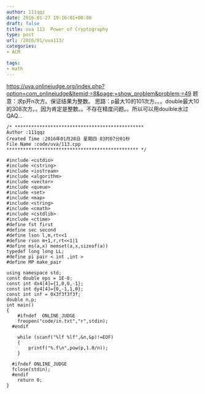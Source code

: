 ```yaml
---
author: 111qqz
date: 2016-01-27 19:16:01+00:00
draft: false
title: uva 113  Power of Cryptography
type: post
url: /2016/01/uva113/
categories:
- ACM

tags:
- math
---
```


https://uva.onlinejudge.org/index.php?option=com_onlinejudge&Itemid;=8&page;=show_problem&problem;=49
题意：求p开n次方。保证结果为整数。
思路：p最大10的101次方。。。double最大10的308次方。。因为肯定是整数。。不存在精度问题。。所以可以用douible水过QAQ...

 

    
    /* ***********************************************
    Author :111qqz
    Created Time :2016年01月28日 星期四 03时07分01秒
    File Name :code/uva/113.cpp
    ************************************************ */
    
    #include <cstdio>
    #include <cstring>
    #include <iostream>
    #include <algorithm>
    #include <vector>
    #include <queue>
    #include <set>
    #include <map>
    #include <string>
    #include <cmath>
    #include <cstdlib>
    #include <ctime>
    #define fst first
    #define sec second
    #define lson l,m,rt<<1
    #define rson m+1,r,rt<<1|1
    #define ms(a,x) memset(a,x,sizeof(a))
    typedef long long LL;
    #define pi pair < int ,int >
    #define MP make_pair
    
    using namespace std;
    const double eps = 1E-8;
    const int dx4[4]={1,0,0,-1};
    const int dy4[4]={0,-1,1,0};
    const int inf = 0x3f3f3f3f;
    double n,p;
    int main()
    {
    	#ifndef  ONLINE_JUDGE 
    	freopen("code/in.txt","r",stdin);
      #endif
    
    	while (scanf("%lf %lf",&n,&p)!=EOF)
    	{
    	    printf("%.f\n",pow(p,1.0/n));
    	}
    
      #ifndef ONLINE_JUDGE  
      fclose(stdin);
      #endif
        return 0;
    }
    






